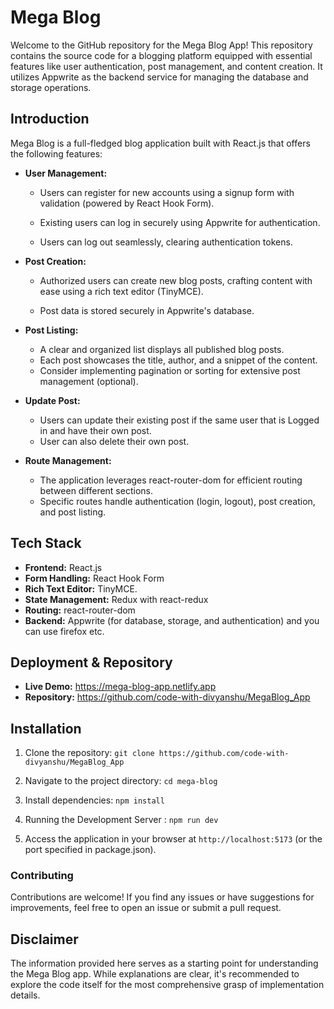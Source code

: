 # Mega Blog

Welcome to the GitHub repository for the Mega Blog App! This repository contains the source code for a blogging platform equipped with essential features like user authentication, post management, and content creation. It utilizes Appwrite as the backend service for managing the database and storage operations.

## Introduction

Mega Blog is a full-fledged blog application built with React.js that offers the following features:

- **User Management:**

  - Users can register for new accounts using a signup form with validation (powered by React Hook Form).

  - Existing users can log in securely using Appwrite for authentication.

  - Users can log out seamlessly, clearing authentication tokens.

- **Post Creation:**

  - Authorized users can create new blog posts, crafting content with ease using a rich text editor (TinyMCE).

  - Post data is stored securely in Appwrite's database.

- **Post Listing:**
  - A clear and organized list displays all published blog posts.
  - Each post showcases the title, author, and a snippet of the content.
  - Consider implementing pagination or sorting for extensive post management (optional).
- **Update Post:**

  - Users can update their existing post if the same user that is Logged in and have their own post.
  - User can also delete their own post.

- **Route Management:**
  - The application leverages react-router-dom for efficient routing between different sections.
  - Specific routes handle authentication (login, logout), post creation, and post listing.

## Tech Stack

- **Frontend:** React.js
- **Form Handling:** React Hook Form
- **Rich Text Editor:** TinyMCE.
- **State Management:** Redux with react-redux
- **Routing:** react-router-dom
- **Backend:** Appwrite (for database, storage, and authentication) and you can use firefox etc.

## Deployment & Repository

- **Live Demo:** https://mega-blog-app.netlify.app
- **Repository:** https://github.com/code-with-divyanshu/MegaBlog_App

## Installation

1. Clone the repository: `git clone https://github.com/code-with-divyanshu/MegaBlog_App`

2. Navigate to the project directory: `cd mega-blog`

3. Install dependencies: `npm install`

4. Running the Development Server : `npm run dev`

5. Access the application in your browser at `http://localhost:5173` (or the port specified in package.json).

### Contributing

Contributions are welcome! If you find any issues or have suggestions for improvements, feel free to open an issue or submit a pull request.

## Disclaimer

The information provided here serves as a starting point for understanding the Mega Blog app. While explanations are clear, it's recommended to explore the code itself for the most comprehensive grasp of implementation details.
